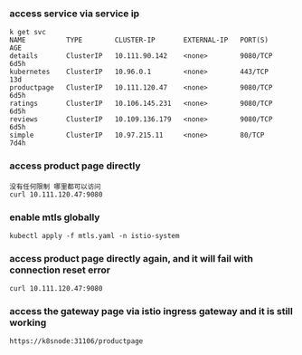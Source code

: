 ### access service via service ip
```
k get svc
NAME          TYPE        CLUSTER-IP       EXTERNAL-IP   PORT(S)    AGE
details       ClusterIP   10.111.90.142    <none>        9080/TCP   6d5h
kubernetes    ClusterIP   10.96.0.1        <none>        443/TCP    13d
productpage   ClusterIP   10.111.120.47    <none>        9080/TCP   6d5h
ratings       ClusterIP   10.106.145.231   <none>        9080/TCP   6d5h
reviews       ClusterIP   10.109.136.179   <none>        9080/TCP   6d5h
simple        ClusterIP   10.97.215.11     <none>        80/TCP     7d4h
```
### access product page directly
```
没有任何限制 哪里都可以访问
curl 10.111.120.47:9080
```
### enable mtls globally
```
kubectl apply -f mtls.yaml -n istio-system
```
### access product page directly again, and it will fail with connection reset error
```
curl 10.111.120.47:9080
```
### access the gateway page via istio ingress gateway and it is still working
```
https://k8snode:31106/productpage
```